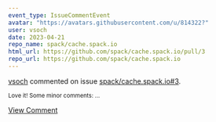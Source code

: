 ```yaml
---
event_type: IssueCommentEvent
avatar: "https://avatars.githubusercontent.com/u/814322?"
user: vsoch
date: 2023-04-21
repo_name: spack/cache.spack.io
html_url: https://github.com/spack/cache.spack.io/pull/3
repo_url: https://github.com/spack/cache.spack.io
---
```


<a href='https://github.com/vsoch' target='_blank'>vsoch</a> commented on issue <a href='https://github.com/spack/cache.spack.io/pull/3' target='_blank'>spack/cache.spack.io#3</a>.

<small>Love it! Some minor comments:...</small>

<a href='https://github.com/spack/cache.spack.io/pull/3' target='_blank'>View Comment</a>
